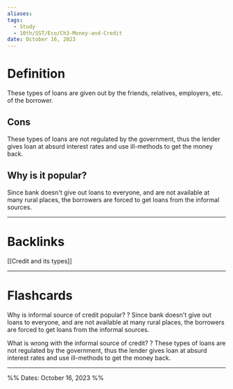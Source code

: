```yaml
---
aliases: 
tags:
  - Study
  - 10th/SST/Eco/Ch3-Money-and-Credit
date: October 16, 2023
---
```

# Definition
These types of loans are given out by the friends, relatives, employers, etc. of the borrower.
## Cons
These types of loans are not regulated by the government, thus the lender gives loan at absurd interest rates and use ill-methods to get the money back.
## Why is it popular?
Since bank doesn't give out loans to everyone, and are not available at many rural places, the borrowers are forced to get loans from the informal sources.


---
# Backlinks
[[Credit and its types]]

---
# Flashcards

Why is informal source of credit popular?
?
Since bank doesn't give out loans to everyone, and are not available at many rural places, the borrowers are forced to get loans from the informal sources.
<!--SR:!2024-03-26,71,240-->

What is wrong with the informal source of credit?
?
These types of loans are not regulated by the government, thus the lender gives loan at absurd interest rates and use ill-methods to get the money back.
<!--SR:!2024-11-02,254,280-->

---

%%
Dates: October 16, 2023
%%